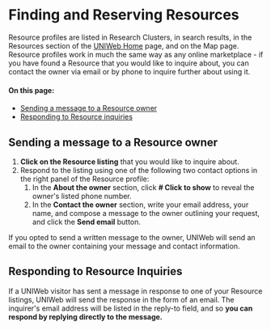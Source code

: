 # Finding and Reserving Resources

Resource profiles are listed in Research Clusters, in search results, in the Resources section of the [UNIWeb Home](../../navigating-uniweb/the-home-page.md) page, and on the Map page. Resource profiles work in much the same way as any online marketplace - if you have found a Resource that you would like to inquire about, you can contact the owner via email or by phone to inquire further about using it.

#### On this page:

* [Sending a message to a Resource owner](finding-and-reserving-resources.md#sending-a-message-to-a-resource-owner)
* [Responding to Resource inquiries](finding-and-reserving-resources.md#responding-to-resource-inquiries)

## Sending a message to a Resource owner

1. **Click on the Resource listing** that you would like to inquire about.
2. Respond to the listing using one of the following two contact options in the right panel of the Resource profile: 
   1. In the **About the owner** section, click **\# Click to show** to reveal the owner's listed phone number.
   2. In the **Contact the owner** section, write your email address, your name, and compose a message to the owner outlining your request, and click the **Send email** button.

If you opted to send a written message to the owner, UNIWeb will send an email to the owner containing your message and contact information.

## Responding to Resource Inquiries

If a UNIWeb visitor has sent a message in response to one of your Resource listings, UNIWeb will send the response in the form of an email. The inquirer's email address will be listed in the reply-to field, and so **you can respond by replying directly to the message.**



